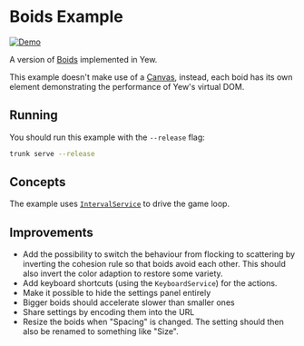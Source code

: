 # Boids Example

[![Demo](https://img.shields.io/website?label=demo&url=https%3A%2F%2Fexamples.yew.rs%2Fboids)](https://examples.yew.rs/boids)

A version of [Boids](https://en.wikipedia.org/wiki/Boids) implemented in Yew.

This example doesn't make use of a [Canvas](https://developer.mozilla.org/en-US/docs/Web/API/Canvas_API),
instead, each boid has its own element demonstrating the performance of Yew's virtual DOM.

## Running

You should run this example with the `--release` flag:

```bash
trunk serve --release
```

## Concepts

The example uses [`IntervalService`] to drive the game loop.

## Improvements

- Add the possibility to switch the behaviour from flocking to scattering by inverting the cohesion rule so that boids avoid each other.
  This should also invert the color adaption to restore some variety.
- Add keyboard shortcuts (using the `KeyboardService`) for the actions.
- Make it possible to hide the settings panel entirely
- Bigger boids should accelerate slower than smaller ones
- Share settings by encoding them into the URL
- Resize the boids when "Spacing" is changed.
  The setting should then also be renamed to something like "Size".

[`intervalservice`]: https://docs.rs/yew/latest/yew/services/struct.IntervalService.html
